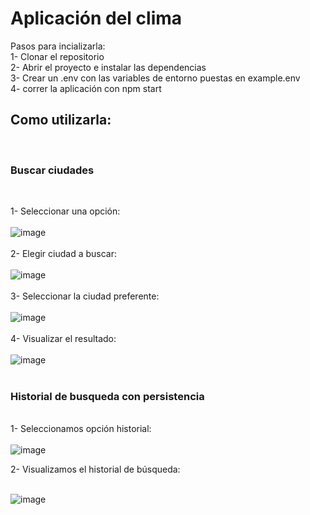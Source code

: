 # Aplicación del clima
Pasos para incializarla: <br>
1- Clonar el repositorio <br>
2- Abrir el proyecto e instalar las dependencias <br>
3- Crear un .env con las variables de entorno puestas en example.env <br>
4- correr la aplicación con npm start <br>

<div><h2>Como utilizarla:</h2></div> <br>
<div><h3>Buscar ciudades</h2></div> <br>

1- Seleccionar una opción: <br><br>
![image](https://github.com/Valenmeier/Node---Aplicaci-n-consola-clima/assets/103626076/1620f657-b918-4556-8860-2f2ee2fcd9e2) <br><br>
2- Elegir ciudad a buscar: <br><br> 
![image](https://github.com/Valenmeier/Node---Aplicaci-n-consola-clima/assets/103626076/8f219d6d-1c92-4e68-aa4a-e353fd28e346) <br><br>
3- Seleccionar la ciudad preferente: <br><br>
![image](https://github.com/Valenmeier/Node---Aplicaci-n-consola-clima/assets/103626076/1fb61b91-0e01-4683-aaac-97aa16da1b1a)  <br><br>
4- Visualizar el resultado: <br><br>
![image](https://github.com/Valenmeier/Node---Aplicaci-n-consola-clima/assets/103626076/23fb8285-c2a7-4dba-9e98-3b6da8650fa0) <br><br>

<div><h3>Historial de busqueda con persistencia</h2></div> <br>
1- Seleccionamos opción historial: <br><br
                                         
![image](https://github.com/Valenmeier/Node---Aplicaci-n-consola-clima/assets/103626076/5b877908-7aac-4c6d-ae24-a4531f60939f)

2- Visualizamos el historial de búsqueda: <br><br>

![image](https://github.com/Valenmeier/Node---Aplicaci-n-consola-clima/assets/103626076/acddd3e7-cadb-4797-b261-7e23b7de5433)













